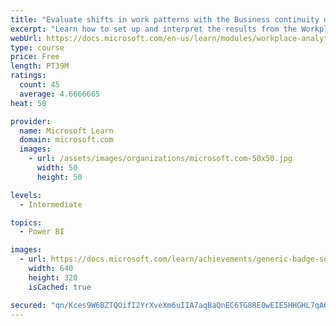 ```yaml
---
title: "Evaluate shifts in work patterns with the Business continuity dashboard in Microsoft Workplace Analytics"
excerpt: "Learn how to set up and interpret the results from the Workplace Analytics Power BI Business continuity dashboard. Generate insights from the behavioral data to help navigate shifts in employee and team work patterns."
webUrl: https://docs.microsoft.com/en-us/learn/modules/workplace-analytics-business-continuity/
type: course
price: Free
length: PT39M
ratings:
  count: 45
  average: 4.6666665
heat: 50

provider:
  name: Microsoft Learn
  domain: microsoft.com
  images:
    - url: /assets/images/organizations/microsoft.com-50x50.jpg
      width: 50
      height: 50

levels:
  - Intermediate

topics:
  - Power BI

images:
  - url: https://docs.microsoft.com/learn/achievements/generic-badge-social.png
    width: 640
    height: 320
    isCached: true

secured: "qn/Kces9W6BZTQOifI2YrXveXm6uIIA7aqBaQnEC6TG8RE0wEIE5HHGHL7qAQTY/fNdYPlX61v1JggFxFC4Tig9UEr2l2XpgfRfIgQe1Cmxkumemr9ArsMuNI/QgASLKEHLfKoqatvx0XU5dYJchdSo4KgjhgFSe6jl5IpK8u4PRkTxK8RHu8+MKPz/lK6OpU9XuVbmnl+u2pgP+VZegMo51F5uE1UK/puTrS23fkTceWe/sRPdiQOGbkqoQgkpIgoY5ckr1RfvAS8tx+ssdbeanzgVlvvtsmWR41TUx3bEwUxnJonN0RBnT8EkAr6fz37+72EZNbfqopr8kKsrm6c+HIAMNb/A6k3PzTh3RIZH5cJg+64/9VOwhlAox8OiDrqF42PYImAbOKmJ0VgqG3OfBhY6MUMvvTyul65MW/ow=;nRZoCs05DuWGGIdCeELFyA=="
---
```


